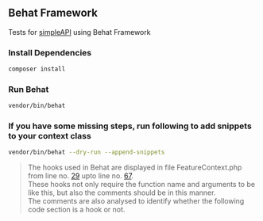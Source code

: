 ## Behat Framework

Tests for [simpleAPI](https://github.com/kiranadh1452/simpleAPI) using Behat Framework


### Install Dependencies
  ```bash
  composer install
  ```

### Run Behat
  ```bash
  vendor/bin/behat
  ```

### If you have some missing steps, run following to add snippets to your context class
  ```bash
  vendor/bin/behat --dry-run --append-snippets
  ```

> The hooks used in Behat are displayed in file FeatureContext.php from line no. [29](https://github.com/kiranadh1452/behatAPITest/blob/master/features/bootstrap/FeatureContext.php#L29) upto line no. [67](https://github.com/kiranadh1452/behatAPITest/blob/master/features/bootstrap/FeatureContext.php#L67). <br>
These hooks not only require the function name and arguments to be like this, but also the comments should be in this manner.<br> The comments are also analysed to identify whether the following code section is a hook or not.